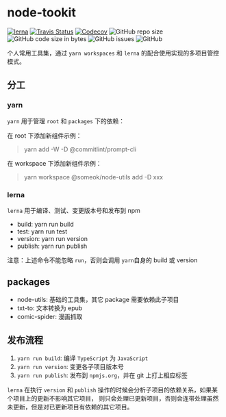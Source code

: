 # node-tookit

[![lerna](https://img.shields.io/badge/maintained%20with-lerna-cc00ff.svg?style=flat-square)](https://lerna.js.org/)
[![Travis Status](https://img.shields.io/travis/someok/node-toolkit.svg?style=flat-square)](https://travis-ci.org/someok/node-toolkit)
[![Codecov](https://img.shields.io/codecov/c/github/someok/node-toolkit.svg?style=flat-square&token=9745c5e6-4074-4c5a-96fe-5b8ce0cf0ec6)](https://codecov.io/gh/someok/node-toolkit)
![GitHub repo size](https://img.shields.io/github/repo-size/someok/node-toolkit.svg?style=flat-square)
![GitHub code size in bytes](https://img.shields.io/github/languages/code-size/someok/node-toolkit.svg?style=flat-square)
![GitHub issues](https://img.shields.io/github/issues-raw/someok/node-toolkit.svg?style=flat-square)
![GitHub](https://img.shields.io/github/license/someok/node-toolkit.svg?style=flat-square)

个人常用工具集，通过 `yarn workspaces` 和 `lerna` 的配合使用实现的多项目管控模式。

## 分工

### yarn

`yarn` 用于管理 `root` 和 `packages` 下的依赖：

在 root 下添加新组件示例：

> yarn add -W -D @commitlint/prompt-cli

在 workspace 下添加新组件示例：

> yarn workspace @someok/node-utils add -D xxx

### lerna

`lerna` 用于编译、测试、变更版本号和发布到 npm

-   build: yarn run build
-   test: yarn run test
-   version: yarn run version
-   publish: yarn run publish

注意：上述命令不能忽略 `run`，否则会调用 `yarn`自身的 build 或 version

## packages

-   node-utils: 基础的工具集，其它 package 需要依赖此子项目
-   txt-to: 文本转换为 epub
-   comic-spider: 漫画抓取

## 发布流程

1. `yarn run build`: 编译 `TypeScript` 为 `JavaScript`
1. `yarn run version`: 变更各子项目版本号
1. `yarn run publish`: 发布到 `npmjs.org`，并在 git 上打上相应标签

`lerna` 在执行 `version` 和 `publish` 操作的时候会分析子项目的依赖关系，如果某个项目上的更新不影响其它项目，
则只会处理已更新项目，否则会连带处理虽然未更新，但是对已更新项目有依赖的其它项目。
